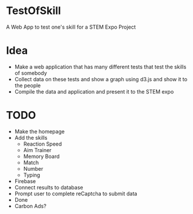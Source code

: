 # TestOfSkill
A Web App to test one's skill for a STEM Expo Project

# Idea
- Make a web application that has many different tests that test the skills of somebody
- Collect data on these tests and show a graph using d3.js and show it to the people
- Compile the data and application and present it to the STEM expo

# TODO
- Make the homepage 
- Add the skills
    - Reaction Speed
    - Aim Trainer
    - Memory Board
    - Match
    - Number
    - Typing
- Firebase
- Connect results to database
- Prompt user to complete reCaptcha to submit data
- Done
- Carbon Ads?